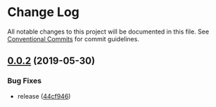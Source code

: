 # Change Log

All notable changes to this project will be documented in this file.
See [Conventional Commits](https://conventionalcommits.org) for commit guidelines.

## [0.0.2](https://github.com/doxiaodong/rmc/compare/v0.0.1-alpha.6...v0.0.2) (2019-05-30)


### Bug Fixes

* release ([44cf946](https://github.com/doxiaodong/rmc/commit/44cf946))
